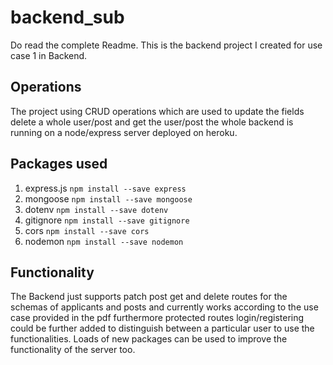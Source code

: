 # backend_sub
Do read the complete Readme.
This is the backend project I created for use case 1 in Backend.
## Operations
The project using CRUD operations which are used to update the fields delete a whole user/post and get the user/post the whole backend is running on a node/express server deployed on heroku.
## Packages used
1. express.js ``` npm install --save express ```
2. mongoose ``` npm install --save mongoose ```
3. dotenv ``` npm install --save dotenv ```
4. gitignore ```npm install --save gitignore ```
5. cors ``` npm install --save cors ```
6. nodemon ``` npm install --save nodemon ```

## Functionality
The Backend just supports patch post get and delete routes for the schemas of applicants and posts and currently works according to the use case provided in the pdf furthermore protected routes login/registering could be further added to distinguish between a particular user to use the functionalities. Loads of new packages can be used to improve the functionality of the server too.


